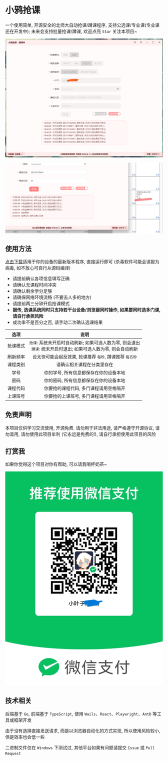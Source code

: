 # 小鸦抢课
一个使用简单, 开源安全的北师大自动抢课/蹲课程序, 支持公选课/专业课(专业课还在开发中); 未来会支持批量抢课/蹲课, 欢迎点亮 `Star` 关注本项目~

![](./README.png)

![](./EXAMPLE.png)

## 使用方法
[点击下载](https://github.com/LeafYeeXYZ/BNUCourseGetter/releases)适用于你的设备的最新版本程序, 直接运行即可 (杀毒软件可能会误报为病毒, 如不放心可自行从源码编译)

- 请提前确认各项信息填写正确
- 请确认无课程时间冲突
- 请确认剩余学分足够
- 请确保网络环境流畅 (不要去人多的地方)
- 请提前两三分钟开启抢课模式
- **据传, 选课系统同时只支持若干台设备/浏览器同时操作, 如果要同时选多门课, 请自行承担风险**
- 成功率不是百分之百, 请手动二次确认选课结果

| 选项 | 说明 |
| :---: | :---: |
| 抢课模式 | `抢课`: 系统未开启时自动刷新; 如果可选人数为零, 则会退出<br>`蹲课`: 统未开启时退出; 如果可选人数为零, 则会自动刷新 |
| 刷新频率 | 设太快可能会起反效果, 抢课推荐 `每秒`, 蹲课推荐 `每五秒` |
| 课程类别 | 请确认相关课程在分类里存在 |
| 学号 | 你的学号, 所有信息都保存在你的设备本地 |
| 密码 | 你的密码, 所有信息都保存在你的设备本地 |
| 课程代码 | 你要抢的课程代码, 多门课程请用空格隔开 |
| 上课班号 | 你要抢的上课班号, 多门课程请用空格隔开 |

## 免责声明
本项目仅供学习交流使用, 开源免费. 请勿用于非法用途, 请严格遵守开源协议, 请勿滥用, 请勿使用此项目牟利 (它永远是免费的!), 请自行承担使用此项目的风险

## 打赏我
如果你觉得这个项目对你有帮助, 可以请我喝杯奶茶~

![](./WECHAT.JPG)

## 技术相关
后端基于 `Go`, 前端基于 `TypeScript`, 使用 `Wails`、`React`、`Playwright`、`AntD` 等工具或框架开发

由于没有选择直接发送请求, 而是以浏览器自动化的方式实现, 所以使用风险较小, 但是效率也会低一些

二进制文件仅在 `Windows` 下测试过, 其他平台如果有问题请提交 `Issue` 或 `Pull Request`